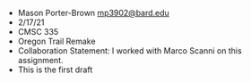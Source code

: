 * Mason Porter-Brown <mp3902@bard.edu>
* 2/17/21
* CMSC 335
* Oregon Trail Remake 
* Collaboration Statement: I worked with Marco Scanni on this assignment.
* This is the first draft
